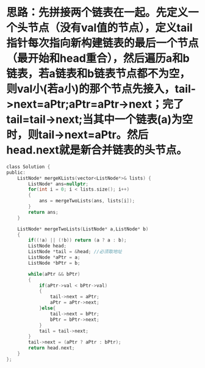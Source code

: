 # 思路：先拼接两个链表在一起。先定义一个头节点（没有val值的节点），定义tail指针每次指向新构建链表的最后一个节点（最开始和head重合），然后遍历a和b链表，若a链表和b链表节点都不为空，则val小(若a小)的那个节点先接入，tail->next=aPtr;aPtr=aPtr->next；完了tail=tail->next;当其中一个链表(a)为空时，则tail->next=aPtr。然后head.next就是新合并链表的头节点。
```c
class Solution {
public:
    ListNode* mergeKLists(vector<ListNode*>& lists) {
        ListNode* ans=nullptr;
        for(int i = 0; i < lists.size(); i++)
        {
            ans = mergeTwoLists(ans, lists[i]);
        }
        return ans;
    }

    ListNode* mergeTwoLists(ListNode* a,ListNode* b)
    {
        if((!a) || (!b)) return (a ? a : b);
        ListNode head;
        ListNode *tail = &head; //必须取地址
        ListNode *aPtr = a;
        ListNode *bPtr = b;

        while(aPtr && bPtr)
        {
            if(aPtr->val < bPtr->val)
            {
                tail->next = aPtr;
                aPtr = aPtr->next;
            }else{
                tail->next = bPtr;
                bPtr = bPtr->next;
            }
            tail = tail->next;
        }
        tail->next = (aPtr ? aPtr : bPtr);
        return head.next;
    }
};
```
